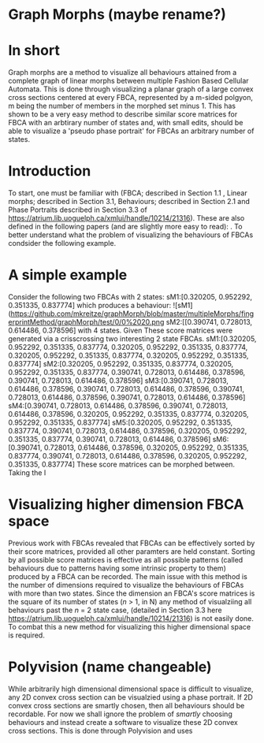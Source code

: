 # Graph Morphs (maybe rename?)
# In short 
Graph morphs are a method to visualize all behaviours attained from a complete graph of linear morphs between multiple Fashion Based Cellular Automata. This is done through visualizing a planar graph of a large convex cross sections centered at every FBCA, represented by a m-sided polgyon, m being the number of members in the morphed set minus 1. This has shown to be a very easy method to describe similar score matrices for FBCA with an arbtirary number of states and, with small edits, should be able to visualize a 'pseudo phase portrait' for FBCAs an arbitrary number of states.  

# Introduction
To start, one must be familiar with (FBCA; described in Section 1.1 , Linear morphs; described in Section 3.1, Behaviours; described in Section 2.1 and Phase Portraits described in Section 3.3 of https://atrium.lib.uoguelph.ca/xmlui/handle/10214/21316). These are also defined in the following papers (and are slightly more easy to read): . To better understand what the problem of visualizing the behaviours of FBCAs condsider the following example.

# A simple example
Consider the following two FBCAs with 2 states:
sM1:[0.320205, 0.952292, 0.351335, 0.837774] which produces a behaviour: 
![sM1](https://github.com/mkreitze/graphMorph/blob/master/multipleMorphs/fingerprintMethod/graphMorph/test/0/0%2020.png
sM2:[[0.390741, 0.728013, 0.614486, 0.378596]
with 4 states. Given These score matrices were generated via a crisscrossing two interesting 2 state FBCAs.
sM1:[0.320205, 0.952292, 0.351335, 0.837774, 0.320205, 0.952292, 0.351335, 0.837774, 0.320205, 0.952292, 0.351335, 0.837774, 0.320205, 0.952292, 0.351335, 0.837774] 
sM2:[0.320205, 0.952292, 0.351335, 0.837774, 0.320205, 0.952292, 0.351335, 0.837774, 0.390741, 0.728013, 0.614486, 0.378596, 0.390741, 0.728013, 0.614486, 0.378596] 
sM3:[0.390741, 0.728013, 0.614486, 0.378596, 0.390741, 0.728013, 0.614486, 0.378596, 0.390741, 0.728013, 0.614486, 0.378596, 0.390741, 0.728013, 0.614486, 0.378596] 
sM4:[0.390741, 0.728013, 0.614486, 0.378596, 0.390741, 0.728013, 0.614486, 0.378596, 0.320205, 0.952292, 0.351335, 0.837774, 0.320205, 0.952292, 0.351335, 0.837774] 
sM5:[0.320205, 0.952292, 0.351335, 0.837774, 0.390741, 0.728013, 0.614486, 0.378596, 0.320205, 0.952292, 0.351335, 0.837774, 0.390741, 0.728013, 0.614486, 0.378596] 
sM6:[0.390741, 0.728013, 0.614486, 0.378596, 0.320205, 0.952292, 0.351335, 0.837774, 0.390741, 0.728013, 0.614486, 0.378596, 0.320205, 0.952292, 0.351335, 0.837774] 
These score matrices can be morphed between. Taking the l


# Visualizing higher dimension FBCA space
Previous work with FBCAs revealed that FBCAs can be effectively sorted by their score matrices, provided all other paramters are held constant. Sorting by all possible score matrices is effective as all possible patterns (called behaviours due to patterns having some intrinsic property to them) produced by a FBCA can be recorded. The main issue with this method is the number of dimensions required to visualize the behaviours of FBCAs with more than two states. Since the dimension an FBCA's score matrices is the square of its number of states (_n_ > 1, in N) any method of visualziing all behaviours past the _n_ = 2 state case, (detailed in Section 3.3 here  https://atrium.lib.uoguelph.ca/xmlui/handle/10214/21316) is not easily done. To combat this a new method for visualizing this higher dimensional space is required. 

# Polyvision (name changeable)
While arbitrarily high dimensional dimensional space is difficult to visualize, any 2D convex cross section can be visualzied using a phase portrait. If 2D convex cross sections are smartly chosen, then all behaviours should be recordable. For now we shall ignore the problem of _smartly_ choosing behaviours and instead create a software to visualize these 2D convex cross sections. This is done through Polyvision and uses  
